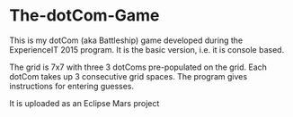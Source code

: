 # The-dotCom-Game
This is my dotCom (aka Battleship) game developed during the ExperienceIT 2015 program.
It is the basic version, i.e. it is console based.

The grid is 7x7 with three 3 dotComs pre-populated on the grid. Each dotCom takes up 3 consecutive grid spaces. The program gives instructions for entering guesses. 

It is uploaded as an Eclipse Mars project

